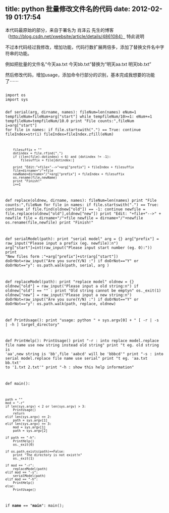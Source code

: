 title: python 批量修改文件名的代码
date: 2012-02-19 01:17:54
---

本代码最原始的部分，来自于署名为 肖泽云 先生的博客（http://blog.csdn.net/xwebsite/article/details/4861084）
特此说明

不过本代码经过我修改，增加功能，代码行数扩展两倍多，添加了替换文件名中字符串的功能。

例如把批量的文件名“今天aa.txt 今天bb.txt”替换为“明天aa.txt 明天bb.txt”

然后修改代码，增加usage，添加命令行部分的识别，基本完成我想要的功能了⋯⋯

 
<code>
import os
import sys

def serial(arg, dirname, names):
    fileNum=len(names) 
    eNum=1
    tempfileNum=fileNum+arg["start"] 
    while tempfileNum/10>=1: 
        eNum+=1 
        tempfileNum=tempfileNum/10.0 
    print "File counts:",fileNum
    i=arg["start"] 
    for file in names:
    	if file.startswith(".") == True:
    		continue
        fileIndex=str(i) 
        fileIndex=fileIndex.zfill(eNum)

        filesuffix = ""
        dotindex = file.rfind(".")
        if ((len(file)-dotindex) < 6) and (dotindex != -1):
        	filesuffix = file[dotindex:]

        print "Edit:"+file+"-->"+arg["prefix"] + fileIndex + filesuffix
        file=dirname+"/"+file 
        newName=dirname+"/"+arg["prefix"] + fileIndex + filesuffix
        os.rename(file,newName) 
        print "Finish!" 
        i+=1

def replace(oldnew, dirname, names):
    fileNum=len(names) 
    print "File counts:",fileNum
    for file in names:
    	if file.startswith(".") == True:
    		continue
    	if file.find(oldnew["old"]) == -1:
    		continue
    	newfile = file.replace(oldnew["old"],oldnew["new"])
        print "Edit: "+file+"-->" + newfile 
        file = dirname+"/"+file 
        newfile = dirname+"/"+newfile 
        os.rename(file,newfile) 
        print "Finish!"

def serialModel(path):
	print "serial model"
	arg = {}
	arg["prefix"] = raw_input("Please input a prefix (eg. newfile):n") 
	arg["start"]=int(raw_input("Please input start number (eg. 0):")) 
	print "New files form :"+arg["prefix"]+str(arg["start"]) 
	doOrNot=raw_input("Are you sure(Y/N) :") 
	if doOrNot=="Y" or doOrNot=="y": 
		os.path.walk(path, serial, arg )

def replaceModel(path):
	print "replace model"
	oldnew = {}
	oldnew["old"] = raw_input("Please input a old string:n")
	if oldnew["old"] == "" :
		print "Old string cannot be emptyn" 
		os._exit(1) 
	oldnew["new"] = raw_input("Please input a new string:n")
	doOrNot=raw_input("Are you sure(Y/N) :") 
	if doOrNot=="Y" or doOrNot=="y": 
		os.path.walk(path, replace, oldnew)

def PrintUsage():
	print "usage: python " + sys.argv[0] + " [ -r | -s | -h ] target_directory"

def PrintHelp():
	PrintUsage()
	print "-r : into replace model.replace file name use new string instead old string"
	print "t eg. old string is 'aa',new string is 'bb',file 'aabcd' will be 'bbbcd'"
	print "-s : into serial model.replace file name use serial"
	print "t eg. 'aa.txt bb.txt' to '1.txt 2.txt'"
	print "-h : show this help information"

def main():

	path = ""
	mod = "-r"
	if len(sys.argv) < 2 or len(sys.argv) > 3:
		PrintUsage()
		return
	elif len(sys.argv) == 2:
		path = sys.argv[1]
	elif len(sys.argv) == 3:
		mod = sys.argv[1]
		path = sys.argv[2]

	if path == "-h":
		PrintHelp()
		os._exit(0)

	if os.path.exists(path)==False:
		print "The directory is not exist!n" 
		os._exit(1) 

	if mod == "-r":
		replaceModel(path)
	elif mod == "-s":
		serialModel(path)
	elif mod == "-h":
		PrintHelp()
	else:
		PrintUsage()

if __name__ == "__main__":
	main();
<code>

